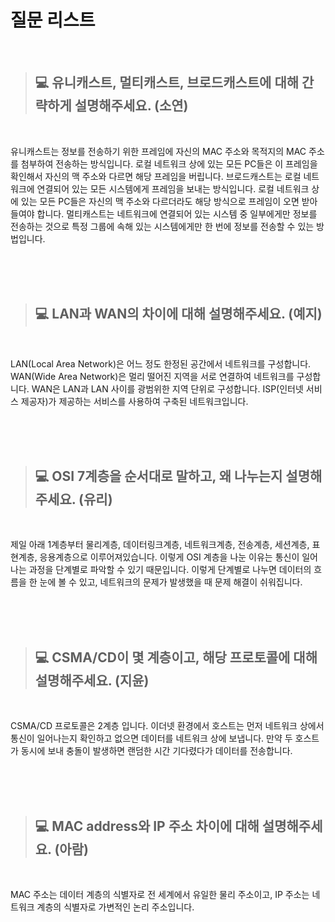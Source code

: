 # 질문 리스트

<br>

> ## 💻 유니캐스트, 멀티캐스트, 브로드캐스트에 대해 간략하게 설명해주세요. (소연)
<br>

유니캐스트는 정보를 전송하기 위한 프레임에 자신의 MAC 주소와 목적지의 MAC 주소를 첨부하여 전송하는 방식입니다. 로컬 네트워크 상에 있는 모든 PC들은 이 프레임을 확인해서 자신의 맥 주소와 다르면 해당 프레임을 버립니다.
브로드캐스트는 로컬 네트워크에 연결되어 있는 모든 시스템에게 프레임을 보내는 방식입니다. 로컬 네트워크 상에 있는 모든 PC들은 자신의 맥 주소와 다르더라도 해당 방식으로 프레임이 오면 받아들여야 합니다.
멀티캐스트는 네트워크에 연결되어 있는 시스템 중 일부에게만 정보를 전송하는 것으로 특정 그룹에 속해 있는 시스템에게만 한 번에 정보를 전송할 수 있는 방법입니다.

<br><br><br>

> ## 💻 LAN과 WAN의 차이에 대해 설명해주세요. (예지)
<br>

LAN(Local Area Network)은 어느 정도 한정된 공간에서 네트워크를 구성합니다.
WAN(Wide Area Network)은 멀리 떨어진 지역을 서로 연결하여 네트워크를 구성합니다. WAN은 LAN과 LAN 사이를 광범위한 지역 단위로 구성합니다. ISP(인터넷 서비스 제공자)가 제공하는 서비스를 사용하여 구축된 네트워크입니다.

<br><br><br>

> ## 💻 OSI 7계층을 순서대로 말하고, 왜 나누는지 설명해주세요. (유리)
<br>

제일 아래 1계층부터 물리계층, 데이터링크계층, 네트워크계층, 전송계층, 세션계층, 표현계층, 응용계층으로 이루어져있습니다. 이렇게 OSI 계층을 나눈 이유는 통신이 일어나는 과정을 단계별로 파악할 수 있기 때문입니다. 이렇게 단계별로 나누면 데이터의 흐름을 한 눈에 볼 수 있고, 네트워크의 문제가 발생했을 때 문제 해결이 쉬워집니다.

<br><br><br>

> ## 💻 CSMA/CD이 몇 계층이고, 해당 프로토콜에 대해 설명해주세요. (지윤)
<br>

CSMA/CD 프로토콜은 2계층 입니다. 이더넷 환경에서 호스트는 먼저 네트워크 상에서 통신이 일어나는지 확인하고 없으면 데이터를 네트워크 상에 보냅니다. 만약 두 호스트가 동시에 보내 충돌이 발생하면 랜덤한 시간 기다렸다가 데이터를 전송합니다.

<br><br><br>

> ## 💻 MAC address와 IP 주소 차이에 대해 설명해주세요. (아람)
<br>

MAC 주소는 데이터 계층의 식별자로 전 세계에서 유일한 물리 주소이고, IP 주소는 네트워크 계층의 식별자로 가변적인 논리 주소입니다.  

<br><br><br>
